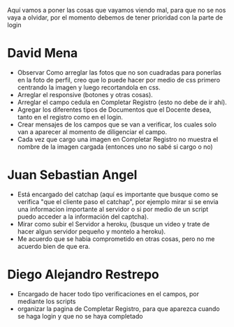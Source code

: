 Aquí vamos a poner las cosas que vayamos viendo mal, para que no se nos vaya a olvidar, por el momento debemos de tener prioridad con la parte de login

# David Mena 
* Observar Como arreglar las fotos que no son cuadradas para ponerlas en la foto de perfil, creo que lo puede hacer por medio de css primero centrando la imagen y luego recortandola en css.
* Arreglar el responsive (botones y otras cosas).
* Arreglar el campo cedula en Completar Registro (esto no debe de ir ahí).
* Agregar los diferentes tipos de Documentos que el Docente desea, tanto en el registro como en el login.
* Crear mensajes de los campos que se van a verificar, los cuales solo van a aparecer al momento de diligenciar el campo.
* Cada vez que cargo una imagen en Completar Registro no muestra el nombre de la imagen cargada (entonces uno no sabé si cargo o no)


# Juan Sebastian Angel
* Está encargado del catchap (aquí es importante que busque como se verifica "que el cliente paso el catchap", por ejemplo mirar si se envia una informacion importante al servidor o si por medio de un script puedo acceder a la información del captcha).
* Mirar como subir el Servidor a heroku, (busque un video y trate de hacer algun servidor pequeño y montelo a heroku).
* Me acuerdo que se habia comprometido en otras cosas, pero no me acuerdo bien de que era.


# Diego Alejandro Restrepo
* Encargado de hacer todo tipo verificaciones en el campos, por mediante los scripts 
* organizar la pagina de Completar Registro, para que aparezca cuando se haga login y que no se haya completado